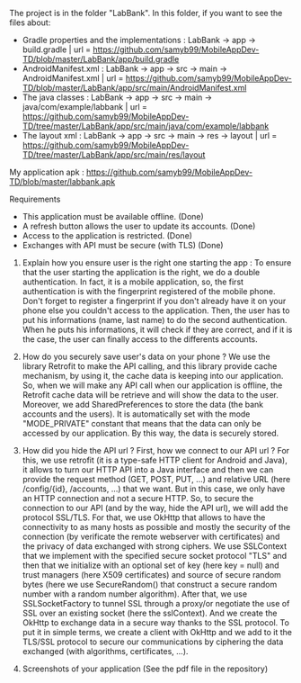 The project is in the folder "LabBank". In this folder, if you want to see the files about:
- Gradle properties and the implementations : LabBank -> app -> build.gradle | url = https://github.com/samyb99/MobileAppDev-TD/blob/master/LabBank/app/build.gradle
- AndroidManifest.xml : LabBank -> app -> src -> main -> AndroidManifest.xml | url = https://github.com/samyb99/MobileAppDev-TD/blob/master/LabBank/app/src/main/AndroidManifest.xml
- The java classes : LabBank -> app -> src -> main -> java/com/example/labbank | url = https://github.com/samyb99/MobileAppDev-TD/tree/master/LabBank/app/src/main/java/com/example/labbank
- The layout xml : LabBank -> app -> src -> main -> res -> layout | url = https://github.com/samyb99/MobileAppDev-TD/tree/master/LabBank/app/src/main/res/layout

My application apk : https://github.com/samyb99/MobileAppDev-TD/blob/master/labbank.apk

Requirements
- This application must be available offline. (Done)
- A refresh button allows the user to update its accounts. (Done)
- Access to the application is restricted. (Done)
- Exchanges with API must be secure (with TLS) (Done)

1) Explain how you ensure user is the right one starting the app : 
To ensure that the user starting the application is the right, we do a double authentication. 
In fact, it is a mobile application, so, the first authentication is with the fingerprint registered of the mobile phone. Don't forget to register a fingerprint if you don't already have it on your phone else you couldn't access to the application.
Then, the user has to put his informations (name, last name) to do the second authentication. 
When he puts his informations, it will check if they are correct, and if it is the case, the user can finally access to the differents accounts.

2) How do you securely save user's data on your phone ?
We use the library Retrofit to make the API calling, and this library provide cache mechanism, by using it, the cache data is keeping into our application. So, when we will make any API call when our application is offline, the Retrofit cache data will be retrieve and will show the data to the user. 
Moreover, we add SharedPreferences to store the data (the bank accounts and the users). It is automatically set with the mode "MODE_PRIVATE" constant that means that the data can only be accessed by our application. By this way, the data is securely stored.

3) How did you hide the API url ?
First, how we connect to our API url ? For this, we use retrofit (it is a type-safe HTTP client for Android and Java), it allows to turn our HTTP API into a Java interface and then we can provide the request method (GET, POST, PUT, ...) and relative URL (here /config/{id}, /accounts, ...) that we want. 
But in this case, we only have an HTTP connection and not a secure HTTP. So, to secure the connection to our API (and by the way, hide the API url), we will add the protocol SSL/TLS.
For that, we use OkHttp that allows to have the connectivity to as many hosts as possible and mostly the security of the connection (by verificate the remote webserver with certificates) and the privacy of data exchanged with strong ciphers.
We use SSLContext that we implement with the specified secure socket protocol "TLS" and then that we initialize with an optional set of key (here key = null) and trust managers (here X509 certificates) and source of secure random bytes (here we use SecureRandom() that construct a secure random number with a random number algorithm).
After that, we use SSLSocketFactory to tunnel SSL through a proxy/or negotiate the use of SSL over an existing socket (here the sslContext).
And we create the OkHttp to exchange data in a secure way thanks to the SSL protocol.
To put it in simple terms, we create a client with OkHttp and we add to it the TLS/SSL protocol to secure our communications by ciphering the data exchanged (with algorithms, certificates, ...).

4) Screenshots of your application (See the pdf file in the repository)
